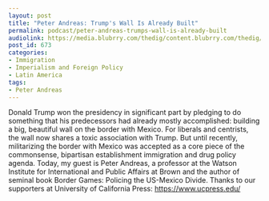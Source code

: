 ```yaml
---
layout: post
title: "Peter Andreas: Trump's Wall Is Already Built"
permalink: podcast/peter-andreas-trumps-wall-is-already-built
audiolink: https://media.blubrry.com/thedig/content.blubrry.com/thedig/The_Dig_-_EP_28_-_Andreas.mp3
post_id: 673
categories: 
- Immigration
- Imperialism and Foreign Policy
- Latin America
tags: 
- Peter Andreas
---
```


Donald Trump won the presidency in significant part by pledging to do something that his predecessors had already mostly accomplished: building a big, beautiful wall on the border with Mexico. For liberals and centrists, the wall now shares a toxic association with Trump. But until recently, militarizing the border with Mexico was accepted as a core piece of the commonsense, bipartisan establishment immigration and drug policy agenda. Today, my guest is Peter Andreas, a professor at the Watson Institute for International and Public Affairs at Brown and the author of seminal book Border Games: Policing the US-Mexico Divide. Thanks to our supporters at University of California Press: https://www.ucpress.edu/